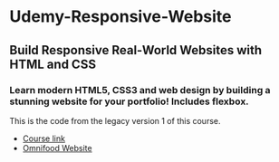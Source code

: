 # Udemy-Responsive-Website

## Build Responsive Real-World Websites with HTML and CSS

### Learn modern HTML5, CSS3 and web design by building a stunning website for your portfolio! Includes flexbox.

This is the code from the legacy version 1 of this course.

- [Course link](https://www.udemy.com/course/design-and-develop-a-killer-website-with-html5-and-css3/)
- [Omnifood Website](https://eslutz.github.io/Udemy-Responsive-Website)
